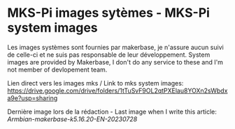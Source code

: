 # MKS-Pi images sytèmes  - MKS-Pi system images

Les images systèmes sont fournies par makerbase, je n'assure aucun suivi de celle-ci et ne suis pas responsable de leur développement.
System images are provided by Makerbase, I don't do any service to these and I'm not member of devlopement team.

Lien direct vers les images mks / Link to mks system images:
https://drive.google.com/drive/folders/1tTuSvF9OL2qtPXElau8YOXn2sWbdxa9e?usp=sharing

Dernière image lors de la rédaction - Last image when I write this article:
     *Armbian-makerbase-k5.16.20-EN-20230728*
